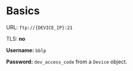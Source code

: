 # Basics

URL: `ftp://{DEVICE_IP}:21`

TLS: **no**

**Username:** `bblp`

**Password:** `dev_access_code` from a `Device` object.
